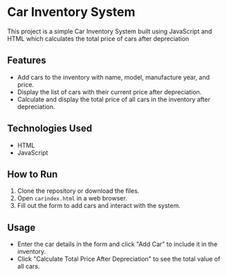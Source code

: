 # Car Inventory System

This project is a simple Car Inventory System built using JavaScript and HTML which calculates the total price of cars after depreciation

## Features
- Add cars to the inventory with name, model, manufacture year, and price.
- Display the list of cars with their current price after depreciation.
- Calculate and display the total price of all cars in the inventory after depreciation.

## Technologies Used
- HTML
- JavaScript

## How to Run
1. Clone the repository or download the files.
2. Open `carindex.html` in a web browser.
3. Fill out the form to add cars and interact with the system.

## Usage
- Enter the car details in the form and click "Add Car" to include it in the inventory.
- Click "Calculate Total Price After Depreciation" to see the total value of all cars.


